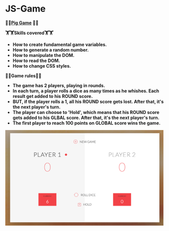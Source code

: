 # JS-Game

🐷🐷<b><u>Pig Game</u><b> 🐷🐷

🏋🏋<b>Skills covered</b>🏋🏋
<ul>
    <li>How to create fundamental game variables.</li>
    <li>How to generate a random number.</li>
    <li>How to manipulate the DOM.</li>
    <li>How to read the DOM.</li>
    <li>How to change CSS styles.</li>
</ul>

🎲🎲<b>Game rules</b>🎲🎲
<ul>
    <li>The game has 2 players, playing in rounds.</li>
    <li>In each turn, a player rolls a dice as many times as he whishes. Each result get added to his ROUND score.</li>
    <li>BUT, if the player rolls a 1, all his ROUND score gets lost. After that, it's the next player's turn.</li>
    <li>The player can choose to 'Hold', which means that his ROUND score gets added to his GLBAL score. After that, it's the next player's turn.</li>
    <li>The first player to reach 100 points on GLOBAL score wins the game.</li>
</ul>

<a target="_blank" href="https://suspicious-lamport-90c55a.netlify.com/">
    <img width="500px" src="dicegame.png">
</a>